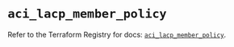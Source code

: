 # `aci_lacp_member_policy`

Refer to the Terraform Registry for docs: [`aci_lacp_member_policy`](https://registry.terraform.io/providers/ciscodevnet/aci/2.17.0/docs/resources/lacp_member_policy).
